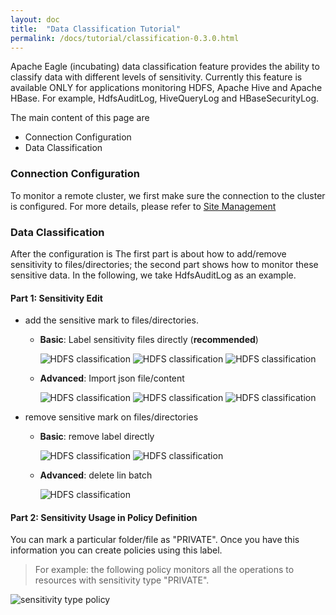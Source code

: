 ```yaml
---
layout: doc
title:  "Data Classification Tutorial" 
permalink: /docs/tutorial/classification-0.3.0.html
---
```


Apache Eagle (incubating) data classification feature provides the ability to classify data with different levels of sensitivity.
Currently this feature is available ONLY for applications monitoring HDFS, Apache Hive and Apache HBase. For example, HdfsAuditLog, HiveQueryLog and HBaseSecurityLog. 

The main content of this page are 

* Connection Configuration
* Data Classification
 
 
### Connection Configuration

To monitor a remote cluster, we first make sure the connection to the cluster is configured. For more details, please refer to [Site Management](/docs/tutorial/site-0.3.0.html)

### Data Classification

After the configuration is The first part is about how to add/remove sensitivity to files/directories; the second part shows how to monitor these sensitive data. In the following, we take HdfsAuditLog as an example.

#### **Part 1: Sensitivity Edit**

  * add the sensitive mark to files/directories.

    * **Basic**: Label sensitivity files directly (**recommended**)

       ![HDFS classification](/images/docs/hdfs-mark1.png)
       ![HDFS classification](/images/docs/hdfs-mark2.png)
       ![HDFS classification](/images/docs/hdfs-mark3.png)
    * **Advanced**: Import json file/content

        ![HDFS classification](/images/docs/hdfs-import1.png)
        ![HDFS classification](/images/docs/hdfs-import2.png)
        ![HDFS classification](/images/docs/hdfs-import3.png)


 * remove sensitive mark on files/directories

   * **Basic**: remove label directly

        ![HDFS classification](/images/docs/hdfs-delete1.png)
        ![HDFS classification](/images/docs/hdfs-delete2.png)

   * **Advanced**: delete lin batch

        ![HDFS classification](/images/docs/hdfs-remove.png)

#### **Part 2: Sensitivity Usage in Policy Definition**

You can mark a particular folder/file as "PRIVATE". Once you have this information you can create policies using this label.

> For example: the following policy monitors all the operations to resources with sensitivity type "PRIVATE".

![sensitivity type policy](/images/docs/sensitivity-policy.png)

